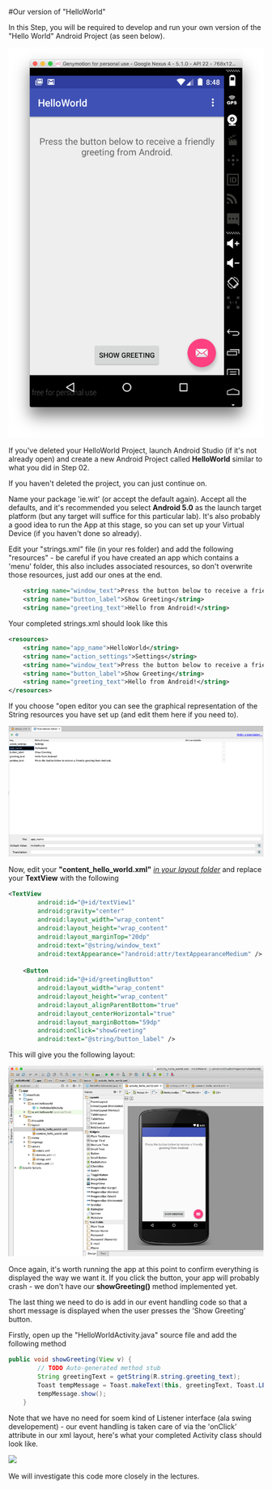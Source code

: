 #Our version of "HelloWorld"

In this Step, you will be required to develop and run your own version of the "Hello World" Android Project (as seen below).

![](../img/lab01.png)

If you've deleted your HelloWorld Project, launch Android Studio (if it's not already open) and create a new Android Project called <b>HelloWorld</b> similar to what you did in Step 02. 

If you haven't deleted the project, you can just continue on.

Name your package 'ie.wit' (or accept the default again). Accept all the defaults, and it's recommended you select <b>Android 5.0</b> as the launch target platform (but any target will suffice for this particular lab). It's also probably a good idea to run the App at this stage, so you can set up your Virtual Device (if you haven't done so already).

Edit your "strings.xml" file (in your res folder) and add the following "resources" - be careful if you have created an app which contains a 'menu' folder, this also includes associated resources, so don't overwrite those resources, just add our ones at the end.

~~~xml
    <string name="window_text">Press the button below to receive a friendly greeting from Android.</string>
    <string name="button_label">Show Greeting</string>
    <string name="greeting_text">Hello from Android!</string>
~~~

Your completed strings.xml should look like this
~~~xml
<resources>
    <string name="app_name">HelloWorld</string>
    <string name="action_settings">Settings</string>
    <string name="window_text">Press the button below to receive a friendly greeting from Android.</string>
    <string name="button_label">Show Greeting</string>
    <string name="greeting_text">Hello from Android!</string>
</resources>
~~~

If you choose "open editor you can see the graphical representation of the String resources you have set up (and edit them here if you need to).

![](../img/lab02.png)


Now, edit your <b>"content_hello_world.xml"</b> <u><i>in your <i>layout</i> folder</i></u> and replace your <b>TextView</b> with the following

~~~xml
<TextView
        android:id="@+id/textView1"
        android:gravity="center"
        android:layout_width="wrap_content"
        android:layout_height="wrap_content"
        android:layout_marginTop="20dp"
        android:text="@string/window_text"
        android:textAppearance="?android:attr/textAppearanceMedium" />

    <Button
        android:id="@+id/greetingButton"
        android:layout_width="wrap_content"
        android:layout_height="wrap_content"
        android:layout_alignParentBottom="true"
        android:layout_centerHorizontal="true"
        android:layout_marginBottom="59dp"
        android:onClick="showGreeting"
        android:text="@string/button_label" />
~~~

This will give you the following layout:

![](../img/lab03.png)

Once again, it's worth running the app at this point to confirm everything is displayed the way we want it. If you click the button, your app will probably crash - we don't have our <b>showGreeting()</b> method implemented yet.

The last thing we need to do is add in our event handling code so that a short message is displayed when the user presses the 'Show Greeting' button.

Firstly, open up the "HelloWorldActivity.java" source file and add the following method

~~~java
public void showGreeting(View v) {
        // TODO Auto-generated method stub
        String greetingText = getString(R.string.greeting_text);
        Toast tempMessage = Toast.makeText(this, greetingText, Toast.LENGTH_LONG);
        tempMessage.show();
    }
~~~

Note that we have no need for soem kind of Listener interface (ala swing developement) - our event handling is taken care of via the 'onClick' attribute in our xml layout, here's what your completed Activity class should look like.

![](../img/lab104.png)

We will investigate this code more closely in the lectures.